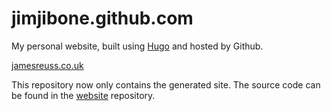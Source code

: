 jimjibone.github.com
====================

My personal website, built using [Hugo](gohugo.io) and hosted by Github.

[jamesreuss.co.uk](jamesreuss.co.uk)

This repository now only contains the generated site. The source code can be found in the [website](github.com/jimjibone/website) repository.
